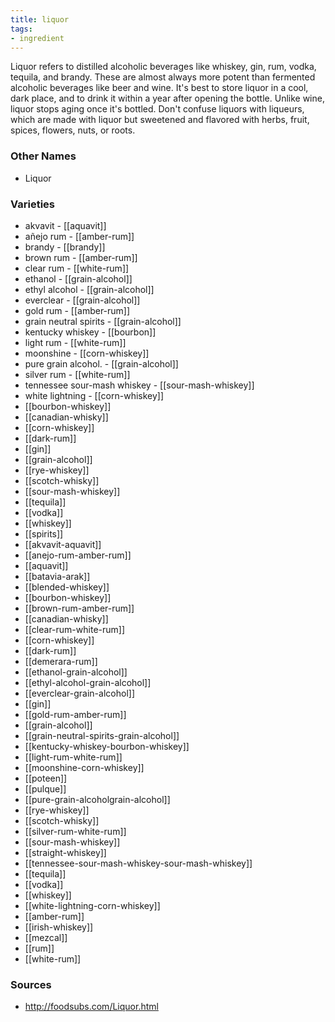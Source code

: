 ```yaml
---
title: liquor
tags:
- ingredient
---
```

Liquor refers to distilled alcoholic beverages like whiskey, gin, rum, vodka, tequila, and brandy. These are almost always more potent than fermented alcoholic beverages like beer and wine. It's best to store liquor in a cool, dark place, and to drink it within a year after opening the bottle. Unlike wine, liquor stops aging once it's bottled. Don't confuse liquors with liqueurs, which are made with liquor but sweetened and flavored with herbs, fruit, spices, flowers, nuts, or roots.

### Other Names

* Liquor

### Varieties

* akvavit - [[aquavit]]
* añejo rum - [[amber-rum]]
* brandy - [[brandy]]
* brown rum - [[amber-rum]]
* clear rum - [[white-rum]]
* ethanol - [[grain-alcohol]]
* ethyl alcohol - [[grain-alcohol]]
* everclear - [[grain-alcohol]]
* gold rum - [[amber-rum]]
* grain neutral spirits - [[grain-alcohol]]
* kentucky whiskey - [[bourbon]]
* light rum - [[white-rum]]
* moonshine - [[corn-whiskey]]
* pure grain alcohol. - [[grain-alcohol]]
* silver rum - [[white-rum]]
* tennessee sour-mash whiskey - [[sour-mash-whiskey]]
* white lightning - [[corn-whiskey]]
* [[bourbon-whiskey]]
* [[canadian-whisky]]
* [[corn-whiskey]]
* [[dark-rum]]
* [[gin]]
* [[grain-alcohol]]
* [[rye-whiskey]]
* [[scotch-whisky]]
* [[sour-mash-whiskey]]
* [[tequila]]
* [[vodka]]
* [[whiskey]]
* [[spirits]]
* [[akvavit-aquavit]]
* [[anejo-rum-amber-rum]]
* [[aquavit]]
* [[batavia-arak]]
* [[blended-whiskey]]
* [[bourbon-whiskey]]
* [[brown-rum-amber-rum]]
* [[canadian-whisky]]
* [[clear-rum-white-rum]]
* [[corn-whiskey]]
* [[dark-rum]]
* [[demerara-rum]]
* [[ethanol-grain-alcohol]]
* [[ethyl-alcohol-grain-alcohol]]
* [[everclear-grain-alcohol]]
* [[gin]]
* [[gold-rum-amber-rum]]
* [[grain-alcohol]]
* [[grain-neutral-spirits-grain-alcohol]]
* [[kentucky-whiskey-bourbon-whiskey]]
* [[light-rum-white-rum]]
* [[moonshine-corn-whiskey]]
* [[poteen]]
* [[pulque]]
* [[pure-grain-alcoholgrain-alcohol]]
* [[rye-whiskey]]
* [[scotch-whisky]]
* [[silver-rum-white-rum]]
* [[sour-mash-whiskey]]
* [[straight-whiskey]]
* [[tennessee-sour-mash-whiskey-sour-mash-whiskey]]
* [[tequila]]
* [[vodka]]
* [[whiskey]]
* [[white-lightning-corn-whiskey]]
* [[amber-rum]]
* [[irish-whiskey]]
* [[mezcal]]
* [[rum]]
* [[white-rum]]

### Sources
* http://foodsubs.com/Liquor.html
